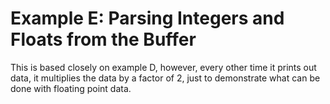 [//]: # ( @page example_e_page Example E: Parsing Integers and Floats from the Buffer )
# Example E: Parsing Integers and Floats from the Buffer

This is based closely on example D, however, every other time it prints out data, it multiplies the data by a factor of 2, just to demonstrate what can be done with floating point data.
